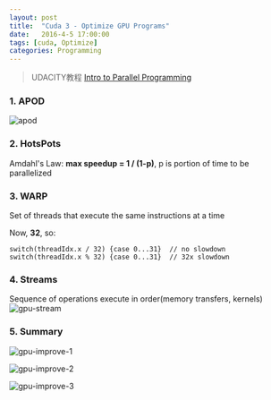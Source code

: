 ```yaml
---
layout: post
title:  "Cuda 3 - Optimize GPU Programs"
date:   2016-4-5 17:00:00
tags: [cuda, Optimize]
categories: Programming
---
```


> UDACITY教程 [Intro to Parallel Programming][link] 

[link]: https://www.udacity.com/wiki/cs344

### 1. APOD
![apod](http://7xno5y.com1.z0.glb.clouddn.com/apod.png)

### 2. HotsPots
Amdahl's Law: **max speedup = 1 / (1-p)**, p is portion of time to be parallelized

### 3. WARP
Set of threads that execute the same instructions at a time

Now, **32**, so:

```
switch(threadIdx.x / 32) {case 0...31}  // no slowdown
switch(threadIdx.x % 32) {case 0...31}  // 32x slowdown
```

### 4. Streams 
Sequence of operations execute in order(memory transfers, kernels)
![gpu-stream](http://7xno5y.com1.z0.glb.clouddn.com/gpu-stream.png)

### 5. Summary
![gpu-improve-1](http://7xno5y.com1.z0.glb.clouddn.com/gpu-improve-1.png)

![gpu-improve-2](http://7xno5y.com1.z0.glb.clouddn.com/gpu-improve-2.png)

![gpu-improve-3](http://7xno5y.com1.z0.glb.clouddn.com/gpu-improve-3.png)

